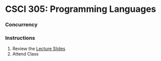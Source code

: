 # CSCI 305: Programming Languages

### Concurrency

### Instructions
1. Review the [Lecture Slides](slides/concurrency_concepts.pdf)
2. Attend Class
